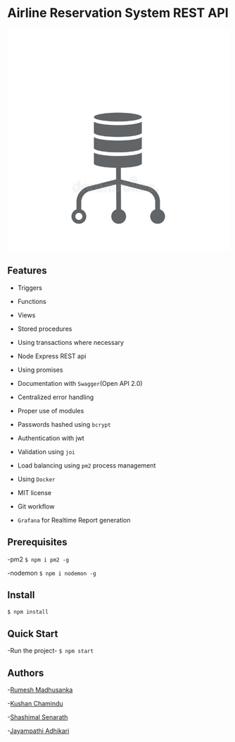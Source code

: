 # Airline Reservation System REST API
![logo](db%20api.jpg)

## Features
* Triggers
* Functions
* Views
* Stored procedures
* Using transactions where necessary


* Node Express REST api
* Using promises
* Documentation with `Swagger`(Open API 2.0)
* Centralized error handling
* Proper use of modules
* Passwords hashed using `bcrypt`
* Authentication with jwt
* Validation using `joi`
* Load balancing using `pm2` process management
* Using `Docker`
* MIT license
* Git workflow
* `Grafana` for Realtime Report generation 

## Prerequisites
-pm2 ```$ npm i pm2 -g```

-nodemon ```$ npm i nodemon -g```

## Install
```
$ npm install 
```

## Quick Start

-Run the project- ```$ npm start```

## Authors

-[Rumesh Madhusanka](https://github.com/rumeshmadhusanka)

-[Kushan Chamindu](https://github.com/KushanChamindu)

-[Shashimal Senarath](https://github.com/shashimalcse)

-[Jayampathi Adhikari](https://github.com/jayampathiadhikari)